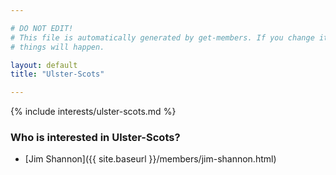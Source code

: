 ```yaml
---

# DO NOT EDIT!
# This file is automatically generated by get-members. If you change it, bad
# things will happen.

layout: default
title: "Ulster-Scots"

---
```


{% include interests/ulster-scots.md %}

### Who is interested in Ulster-Scots?


* [Jim Shannon]({{ site.baseurl }}/members/jim-shannon.html)
